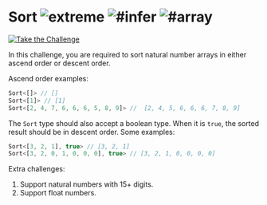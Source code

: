 <!--info-header-start--><h1>Sort <img src="https://img.shields.io/badge/-extreme-b11b8d" alt="extreme"/> <img src="https://img.shields.io/badge/-%23infer-999" alt="#infer"/> <img src="https://img.shields.io/badge/-%23array-999" alt="#array"/></h1><p><a href="https://tsch.js.org/741/play" target="_blank"><img src="https://img.shields.io/badge/-Take%20the%20Challenge-3178c6?logo=typescript&logoColor=white" alt="Take the Challenge"/></a> </p><!--info-header-end-->

In this challenge, you are required to sort natural number arrays in either ascend order or descent order.

Ascend order examples:

```ts
Sort<[]> // []
Sort<[1]> // [1]
Sort<[2, 4, 7, 6, 6, 6, 5, 8, 9]> //  [2, 4, 5, 6, 6, 6, 7, 8, 9]
```

The `Sort` type should also accept a boolean type. When it is `true`, the sorted result should be in descent order. Some examples:

```ts
Sort<[3, 2, 1], true> // [3, 2, 1]
Sort<[3, 2, 0, 1, 0, 0, 0], true> // [3, 2, 1, 0, 0, 0, 0]
```

Extra challenges:

1. Support natural numbers with 15+ digits.
2. Support float numbers.
